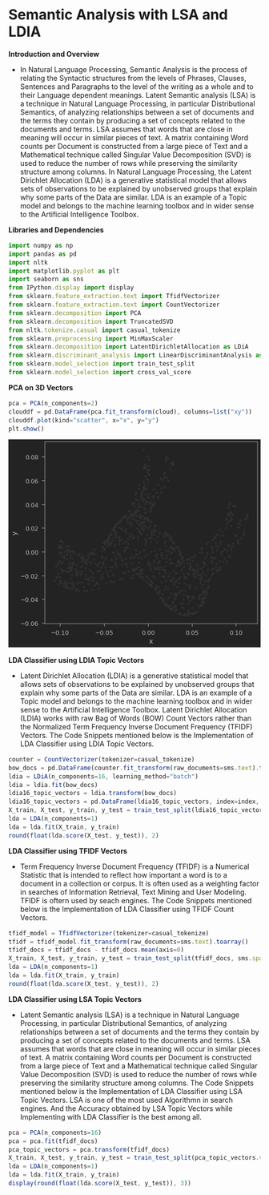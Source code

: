 # **Semantic Analysis with LSA and LDIA**

**Introduction and Overview**
- In Natural Language Processing, Semantic Analysis is the process of relating the Syntactic structures from the levels of Phrases, Clauses, Sentences and Paragraphs to the level of the writing as a whole and to their Language dependent meanings. Latent Semantic analysis (LSA) is a technique in Natural Language Processing, in particular Distributional Semantics, of analyzing relationships between a set of documents and the terms they contain by producing a set of concepts related to the documents and terms. LSA assumes that words that are close in meaning will occur in similar pieces of text. A matrix containing Word counts per Document is constructed from a large piece of Text and a Mathematical technique called Singular Value Decomposition (SVD) is used to reduce the number of rows while preserving the similarity structure among columns. In Natural Language Processing, the Latent Dirichlet Allocation (LDA) is a generative statistical model that allows sets of observations to be explained by unobserved groups that explain why some parts of the Data are similar. LDA is an example of a Topic model and belongs to the machine learning toolbox and in wider sense to the Artificial Intelligence Toolbox.

**Libraries and Dependencies**

```javascript
import numpy as np
import pandas as pd
import nltk                                                                          
import matplotlib.pyplot as plt
import seaborn as sns
from IPython.display import display
from sklearn.feature_extraction.text import TfidfVectorizer
from sklearn.feature_extraction.text import CountVectorizer
from sklearn.decomposition import PCA                                                
from sklearn.decomposition import TruncatedSVD                                       
from nltk.tokenize.casual import casual_tokenize
from sklearn.preprocessing import MinMaxScaler
from sklearn.decomposition import LatentDirichletAllocation as LDiA
from sklearn.discriminant_analysis import LinearDiscriminantAnalysis as LDA
from sklearn.model_selection import train_test_split
from sklearn.model_selection import cross_val_score
```

**PCA on 3D Vectors**

```javascript
pca = PCA(n_components=2)
clouddf = pd.DataFrame(pca.fit_transform(cloud), columns=list("xy"))  
clouddf.plot(kind="scatter", x="x", y="y")
plt.show()
```

![Image](https://github.com/ThinamXx/SemanticAnalysis__LDA..LDIA/blob/master/Images/Horse.PNG)

**LDA Classifier using LDIA Topic Vectors**
- Latent Dirichlet Allocation (LDIA) is a generative statistical model that allows sets of observations to be explained by unobserved groups that explain why some parts of the Data are similar. LDA is an example of a Topic model and belongs to the machine learning toolbox and in wider sense to the Artificial Intelligence Toolbox. Latent Dirichlet Allocation (LDIA) works with raw Bag of Words (BOW) Count Vectors rather than the Normalized Term Frequency Inverse Document Frequency (TFIDF) Vectors. The Code Snippets mentioned below is the Implementation of LDA Classifier using LDIA Topic Vectors.

```javascript
counter = CountVectorizer(tokenizer=casual_tokenize)
bow_docs = pd.DataFrame(counter.fit_transform(raw_documents=sms.text).toarray(), index=index)
ldia = LDiA(n_components=16, learning_method="batch")
ldia = ldia.fit(bow_docs)
ldia16_topic_vectors = ldia.transform(bow_docs)
ldia16_topic_vectors = pd.DataFrame(ldia16_topic_vectors, index=index, columns=columns)
X_train, X_test, y_train, y_test = train_test_split(ldia16_topic_vectors, sms.spam, test_size=0.3, random_state=1)
lda = LDA(n_components=1)
lda = lda.fit(X_train, y_train)
round(float(lda.score(X_test, y_test)), 2)
```

**LDA Classifier using TFIDF Vectors**
- Term Frequency Inverse Document Frequency (TFIDF) is a Numerical Statistic that is intended to reflect how important a word is to a document in a collection or corpus. It is often used as a weighting factor in searches of Information Retrieval, Text Mining and User Modeling. TFIDF is oftern used by seach engines. The Code Snippets mentioned below is the Implementation of LDA Classifier using TFIDF Count Vectors.

```javascript
tfidf_model = TfidfVectorizer(tokenizer=casual_tokenize)      
tfidf = tfidf_model.fit_transform(raw_documents=sms.text).toarray()
tfidf_docs = tfidf_docs - tfidf_docs.mean(axis=0) 
X_train, X_test, y_train, y_test = train_test_split(tfidf_docs, sms.spam.values , test_size=0.3, random_state=1)
lda = LDA(n_components=1)
lda = lda.fit(X_train, y_train)
round(float(lda.score(X_test, y_test)), 2)
```

**LDA Classifier using LSA Topic Vectors**
- Latent Semantic analysis (LSA) is a technique in Natural Language Processing, in particular Distributional Semantics, of analyzing relationships between a set of documents and the terms they contain by producing a set of concepts related to the documents and terms. LSA assumes that words that are close in meaning will occur in similar pieces of text. A matrix containing Word counts per Document is constructed from a large piece of Text and a Mathematical technique called Singular Value Decomposition (SVD) is used to reduce the number of rows while preserving the similarity structure among columns. The Code Snippets mentioned below is the Implementation of LDA Classifier using LSA Topic Vectors. LSA is one of the most used Algorithmn in search engines. And the Accuracy obtained by LSA Topic Vectors while Implementing with LDA Classifier is the best among all.

```javascript
pca = PCA(n_components=16)                                                            
pca = pca.fit(tfidf_docs)                                                             
pca_topic_vectors = pca.transform(tfidf_docs)
X_train, X_test, y_train, y_test = train_test_split(pca_topic_vectors.values, sms.spam, test_size=0.3, random_state=1)
lda = LDA(n_components=1)                                                                         
lda = lda.fit(X_train, y_train)
display(round(float(lda.score(X_test, y_test)), 3))
```
